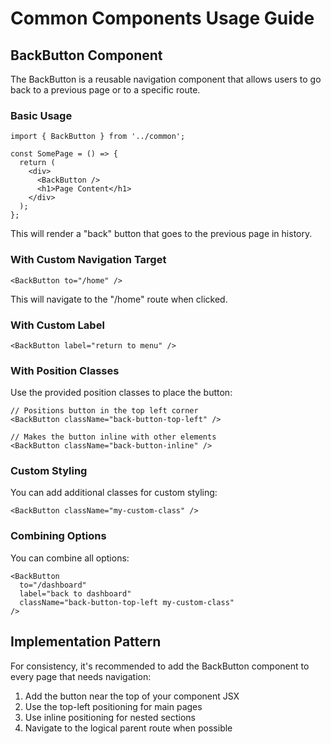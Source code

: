 # Common Components Usage Guide

## BackButton Component

The BackButton is a reusable navigation component that allows users to go back to a previous page or to a specific route.

### Basic Usage

```tsx
import { BackButton } from '../common';

const SomePage = () => {
  return (
    <div>
      <BackButton />
      <h1>Page Content</h1>
    </div>
  );
};
```

This will render a "back" button that goes to the previous page in history.

### With Custom Navigation Target

```tsx
<BackButton to="/home" />
```

This will navigate to the "/home" route when clicked.

### With Custom Label

```tsx
<BackButton label="return to menu" />
```

### With Position Classes

Use the provided position classes to place the button:

```tsx
// Positions button in the top left corner
<BackButton className="back-button-top-left" />

// Makes the button inline with other elements
<BackButton className="back-button-inline" />
```

### Custom Styling

You can add additional classes for custom styling:

```tsx
<BackButton className="my-custom-class" />
```

### Combining Options

You can combine all options:

```tsx
<BackButton 
  to="/dashboard" 
  label="back to dashboard" 
  className="back-button-top-left my-custom-class" 
/>
```

## Implementation Pattern

For consistency, it's recommended to add the BackButton component to every page that needs navigation:

1. Add the button near the top of your component JSX
2. Use the top-left positioning for main pages
3. Use inline positioning for nested sections
4. Navigate to the logical parent route when possible